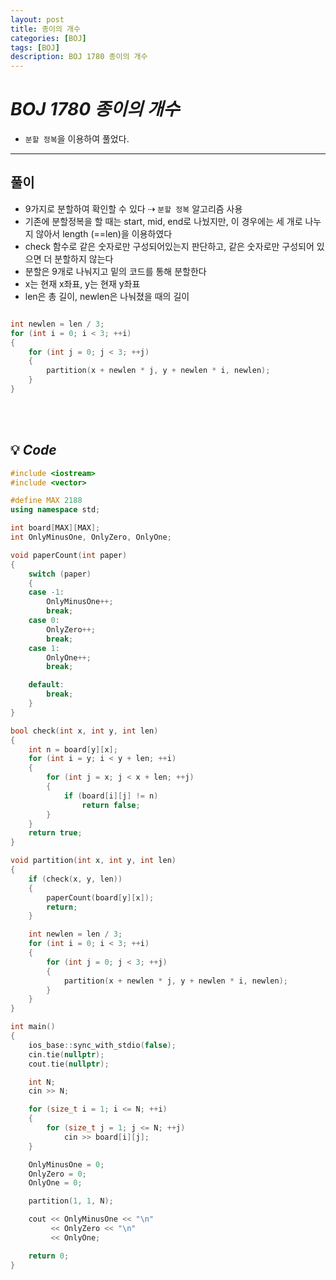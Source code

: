 ```yaml
---
layout: post
title: 종이의 개수
categories: [BOJ]
tags: [BOJ]
description: BOJ 1780 종이의 개수
---
```


# **_BOJ 1780 종이의 개수_**

- `분할 정복`을 이용하여 풀었다.

---

## 풀이

- 9가지로 분할하여 확인할 수 있다 ⇢ `분할 정복` 알고리즘 사용
- 기존에 분할정복을 할 때는 start, mid, end로 나눴지만, 이 경우에는 세 개로 나누지 않아서 length (==len)을 이용하였다
- check 함수로 같은 숫자로만 구성되어있는지 판단하고, 같은 숫자로만 구성되어 있으면 더 분할하지 않는다
- 분할은 9개로 나눠지고 밑의 코드를 통해 분할한다
- x는 현재 x좌표, y는 현재 y좌표
- len은 총 길이, newlen은 나눠졌을 때의 길이

```c++

int newlen = len / 3;
for (int i = 0; i < 3; ++i)
{
    for (int j = 0; j < 3; ++j)
    {
        partition(x + newlen * j, y + newlen * i, newlen);
    }
}
```

<br><br/>

## 💡 **_Code_**

```c++
#include <iostream>
#include <vector>

#define MAX 2188
using namespace std;

int board[MAX][MAX];
int OnlyMinusOne, OnlyZero, OnlyOne;

void paperCount(int paper)
{
    switch (paper)
    {
    case -1:
        OnlyMinusOne++;
        break;
    case 0:
        OnlyZero++;
        break;
    case 1:
        OnlyOne++;
        break;

    default:
        break;
    }
}

bool check(int x, int y, int len)
{
    int n = board[y][x];
    for (int i = y; i < y + len; ++i)
    {
        for (int j = x; j < x + len; ++j)
        {
            if (board[i][j] != n)
                return false;
        }
    }
    return true;
}

void partition(int x, int y, int len)
{
    if (check(x, y, len))
    {
        paperCount(board[y][x]);
        return;
    }

    int newlen = len / 3;
    for (int i = 0; i < 3; ++i)
    {
        for (int j = 0; j < 3; ++j)
        {
            partition(x + newlen * j, y + newlen * i, newlen);
        }
    }
}

int main()
{
    ios_base::sync_with_stdio(false);
    cin.tie(nullptr);
    cout.tie(nullptr);

    int N;
    cin >> N;

    for (size_t i = 1; i <= N; ++i)
    {
        for (size_t j = 1; j <= N; ++j)
            cin >> board[i][j];
    }

    OnlyMinusOne = 0;
    OnlyZero = 0;
    OnlyOne = 0;

    partition(1, 1, N);

    cout << OnlyMinusOne << "\n"
         << OnlyZero << "\n"
         << OnlyOne;

    return 0;
}
```
